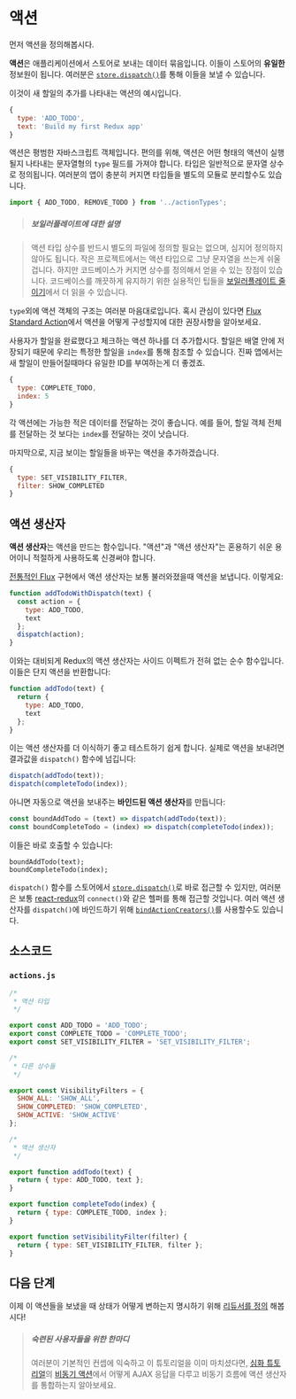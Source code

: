 # 액션

먼저 액션을 정의해봅시다.

**액션**은 애플리케이션에서 스토어로 보내는 데이터 묶음입니다. 이들이 스토어의 **유일한** 정보원이 됩니다. 여러분은 [`store.dispatch()`](../api/Store.md#dispatch)를 통해 이들을 보낼 수 있습니다.

이것이 새 할일의 추가를 나타내는 액션의 예시입니다.

```js
{
  type: 'ADD_TODO',
  text: 'Build my first Redux app'
}
```

액션은 평범한 자바스크립트 객체입니다. 편의를 위해, 액션은 어떤 형태의 액션이 실행될지 나타내는 문자열형의 `type` 필드를 가져야 합니다. 타입은 일반적으로 문자열 상수로 정의됩니다. 여러분의 앱이 충분히 커지면 타입들을 별도의 모듈로 분리할수도 있습니다.

```js
import { ADD_TODO, REMOVE_TODO } from '../actionTypes';
```

>##### 보일러플레이트에 대한 설명

>액션 타입 상수를 반드시 별도의 파일에 정의할 필요는 없으며, 심지어 정의하지 않아도 됩니다. 작은 프로젝트에서는 액션 타입으로 그냥 문자열을 쓰는게 쉬울겁니다. 하지만 코드베이스가 커지면 상수를 정의해서 얻을 수 있는 장점이 있습니다. 코드베이스를 깨끗하게 유지하기 위한 실용적인 팁들을 [보일러플레이트 줄이기](../recipes/ReducingBoilerplate.md)에서 더 읽을 수 있습니다.

`type`외에 액션 객체의 구조는 여러분 마음대로입니다. 혹시 관심이 있다면 [Flux Standard Action](https://github.com/acdlite/flux-standard-action)에서 액션을 어떻게 구성할지에 대한 권장사항을 알아보세요.

사용자가 할일을 완료했다고 체크하는 액션 하나를 더 추가합시다. 할일은 배열 안에 저장되기 때문에 우리는 특정한 할일을 `index`를 통해 참조할 수 있습니다. 진짜 앱에서는 새 할일이 만들어질때마다 유일한 ID를 부여하는게 더 좋겠죠.

```js
{
  type: COMPLETE_TODO,
  index: 5
}
```

각 액션에는 가능한 적은 데이터를 전달하는 것이 좋습니다. 예를 들어, 할일 객체 전체를 전달하는 것 보다는 `index`를 전달하는 것이 낫습니다.

마지막으로, 지금 보이는 할일들을 바꾸는 액션을 추가하겠습니다.

```js
{
  type: SET_VISIBILITY_FILTER,
  filter: SHOW_COMPLETED
}
```

## 액션 생산자

**액션 생산자**는 액션을 만드는 함수입니다. "액션"과 "액션 생산자"는 혼용하기 쉬운 용어이니 적절하게 사용하도록 신경써야 합니다.

[전통적인 Flux](http://facebook.github.io/flux) 구현에서 액션 생산자는 보통 불러와졌을때 액션을 보냅니다. 이렇게요:

```js
function addTodoWithDispatch(text) {
  const action = {
    type: ADD_TODO,
    text
  };
  dispatch(action);
}
```

이와는 대비되게 Redux의 액션 생산자는 사이드 이펙트가 전혀 없는 순수 함수입니다. 이들은 단지 액션을 반환합니다:

```js
function addTodo(text) {
  return {
    type: ADD_TODO,
    text
  };
}
```

이는 액션 생산자를 더 이식하기 좋고 테스트하기 쉽게 합니다. 실제로 액션을 보내려면 결과값을 `dispatch()` 함수에 넘깁니다:

```js
dispatch(addTodo(text));
dispatch(completeTodo(index));
```

아니면 자동으로 액션을 보내주는 **바인드된 액션 생산자**를 만듭니다:

```js
const boundAddTodo = (text) => dispatch(addTodo(text));
const boundCompleteTodo = (index) => dispatch(completeTodo(index));
```

이들은 바로 호출할 수 있습니다:

```
boundAddTodo(text);
boundCompleteTodo(index);
```

`dispatch()` 함수를 스토어에서 [`store.dispatch()`](../api/Store.md#dispatch)로 바로 접근할 수 있지만, 여러분은 보통 [react-redux](http://github.com/gaearon/react-redux)의 `connect()`와 같은 헬퍼를 통해 접근할 것입니다. 여러 액션 생산자를 `dispatch()`에 바인드하기 위해 [`bindActionCreators()`](../api/bindActionCreators.md)를 사용할수도 있습니다.

## 소스코드

### `actions.js`

```js
/*
 * 액션 타입
 */

export const ADD_TODO = 'ADD_TODO';
export const COMPLETE_TODO = 'COMPLETE_TODO';
export const SET_VISIBILITY_FILTER = 'SET_VISIBILITY_FILTER';

/*
 * 다른 상수들
 */

export const VisibilityFilters = {
  SHOW_ALL: 'SHOW_ALL',
  SHOW_COMPLETED: 'SHOW_COMPLETED',
  SHOW_ACTIVE: 'SHOW_ACTIVE'
};

/*
 * 액션 생산자
 */

export function addTodo(text) {
  return { type: ADD_TODO, text };
}

export function completeTodo(index) {
  return { type: COMPLETE_TODO, index };
}

export function setVisibilityFilter(filter) {
  return { type: SET_VISIBILITY_FILTER, filter };
}
```

## 다음 단계

이제 이 액션들을 보냈을 때 상태가 어떻게 변하는지 명시하기 위해 [리듀서를 정의](Reducers.md) 해봅시다! 

>##### 숙련된 사용자들을 위한 한마디
>여러분이 기본적인 컨셉에 익숙하고 이 튜토리얼을 이미 마치셨다면, [심화 튜토리얼](../advanced/README.md)의 [비동기 액션](../advanced/AsyncActions.md)에서 어떻게 AJAX 응답을 다루고 비동기 흐름에 액션 생산자를 통합하는지 알아보세요.
